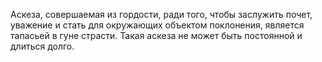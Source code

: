 Аскеза, совершаемая из гордости, ради того, чтобы заслужить почет, уважение и стать для окружающих объектом поклонения, является тапасьей в гуне страсти. Такая аскеза не может быть постоянной и длиться долго.